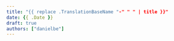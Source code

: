```yaml
---
title: "{{ replace .TranslationBaseName "-" " " | title }}"
date: {{ .Date }}
draft: true
authors: ["danielbe"]
---
```

